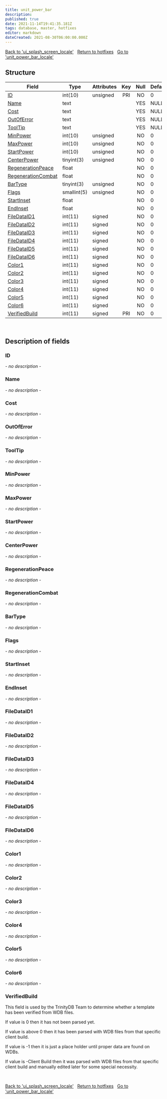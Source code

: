 ```yaml
---
title: unit_power_bar
description: 
published: true
date: 2021-11-14T19:41:35.181Z
tags: database, master, hotfixes
editor: markdown
dateCreated: 2021-08-30T06:00:00.000Z
---
```


<a href="https://trinitycore.info/de/database/master/hotfixes/ui_splash_screen_locale" class="mt-5 v-btn v-btn--depressed v-btn--flat v-btn--outlined theme--light v-size--default darkblue--text text--lighten-3"><span class="v-btn__content"><i aria-hidden="true" class="v-icon notranslate v-icon--left mdi mdi-arrow-left theme--light"></i><span>Back to 'ui_splash_screen_locale'</span></span></a>&nbsp;&nbsp;&nbsp;<a href="https://trinitycore.info/de/database/master/hotfixes/home" class="mt-5 v-btn v-btn--depressed v-btn--flat v-btn--outlined theme--light v-size--default darkblue--text text--lighten-3"><span class="v-btn__content"><i aria-hidden="true" class="v-icon notranslate v-icon--left mdi mdi-home-outline theme--light"></i><span>Return to hotfixes</span></span></a>&nbsp;&nbsp;&nbsp;<a href="https://trinitycore.info/de/database/master/hotfixes/unit_power_bar_locale" class="mt-5 v-btn v-btn--depressed v-btn--flat v-btn--outlined theme--light v-size--default darkblue--text text--lighten-3"><span class="v-btn__content"><span>Go to 'unit_power_bar_locale'</span><i aria-hidden="true" class="v-icon notranslate v-icon--right mdi mdi-arrow-right theme--light"></i></span></a>

## Structure

| Field | Type | Attributes | Key | Null | Default | Extra | Comment |
| --- | --- | --- | :---: | :---: | --- | --- | --- |
| [ID](#id) | int(10) | unsigned | PRI | NO | 0 |  |  |
| [Name](#name) | text |  |  | YES | NULL |  |  |
| [Cost](#cost) | text |  |  | YES | NULL |  |  |
| [OutOfError](#outoferror) | text |  |  | YES | NULL |  |  |
| [ToolTip](#tooltip) | text |  |  | YES | NULL |  |  |
| [MinPower](#minpower) | int(10) | unsigned |  | NO | 0 |  |  |
| [MaxPower](#maxpower) | int(10) | unsigned |  | NO | 0 |  |  |
| [StartPower](#startpower) | int(10) | unsigned |  | NO | 0 |  |  |
| [CenterPower](#centerpower) | tinyint(3) | unsigned |  | NO | 0 |  |  |
| [RegenerationPeace](#regenerationpeace) | float |  |  | NO | 0 |  |  |
| [RegenerationCombat](#regenerationcombat) | float |  |  | NO | 0 |  |  |
| [BarType](#bartype) | tinyint(3) | unsigned |  | NO | 0 |  |  |
| [Flags](#flags) | smallint(5) | unsigned |  | NO | 0 |  |  |
| [StartInset](#startinset) | float |  |  | NO | 0 |  |  |
| [EndInset](#endinset) | float |  |  | NO | 0 |  |  |
| [FileDataID1](#filedataid1) | int(11) | signed |  | NO | 0 |  |  |
| [FileDataID2](#filedataid2) | int(11) | signed |  | NO | 0 |  |  |
| [FileDataID3](#filedataid3) | int(11) | signed |  | NO | 0 |  |  |
| [FileDataID4](#filedataid4) | int(11) | signed |  | NO | 0 |  |  |
| [FileDataID5](#filedataid5) | int(11) | signed |  | NO | 0 |  |  |
| [FileDataID6](#filedataid6) | int(11) | signed |  | NO | 0 |  |  |
| [Color1](#color1) | int(11) | signed |  | NO | 0 |  |  |
| [Color2](#color2) | int(11) | signed |  | NO | 0 |  |  |
| [Color3](#color3) | int(11) | signed |  | NO | 0 |  |  |
| [Color4](#color4) | int(11) | signed |  | NO | 0 |  |  |
| [Color5](#color5) | int(11) | signed |  | NO | 0 |  |  |
| [Color6](#color6) | int(11) | signed |  | NO | 0 |  |  |
| [VerifiedBuild](#verifiedbuild) | int(11) | signed | PRI | NO | 0 |  |  |
&nbsp;
## Description of fields

### ID
*- no description -*
&nbsp;

### Name
*- no description -*
&nbsp;

### Cost
*- no description -*
&nbsp;

### OutOfError
*- no description -*
&nbsp;

### ToolTip
*- no description -*
&nbsp;

### MinPower
*- no description -*
&nbsp;

### MaxPower
*- no description -*
&nbsp;

### StartPower
*- no description -*
&nbsp;

### CenterPower
*- no description -*
&nbsp;

### RegenerationPeace
*- no description -*
&nbsp;

### RegenerationCombat
*- no description -*
&nbsp;

### BarType
*- no description -*
&nbsp;

### Flags
*- no description -*
&nbsp;

### StartInset
*- no description -*
&nbsp;

### EndInset
*- no description -*
&nbsp;

### FileDataID1
*- no description -*
&nbsp;

### FileDataID2
*- no description -*
&nbsp;

### FileDataID3
*- no description -*
&nbsp;

### FileDataID4
*- no description -*
&nbsp;

### FileDataID5
*- no description -*
&nbsp;

### FileDataID6
*- no description -*
&nbsp;

### Color1
*- no description -*
&nbsp;

### Color2
*- no description -*
&nbsp;

### Color3
*- no description -*
&nbsp;

### Color4
*- no description -*
&nbsp;

### Color5
*- no description -*
&nbsp;

### Color6
*- no description -*
&nbsp;

### VerifiedBuild
This field is used by the TrinityDB Team to determine whether a template has been verified from WDB files.

If value is 0 then it has not been parsed yet.

If value is above 0 then it has been parsed with WDB files from that specific client build.

If value is -1 then it is just a place holder until proper data are found on WDBs.

If value is -Client Build then it was parsed with WDB files from that specific client build and manually edited later for some special necessity.

&nbsp;

<a href="https://trinitycore.info/de/database/master/hotfixes/ui_splash_screen_locale" class="mt-5 v-btn v-btn--depressed v-btn--flat v-btn--outlined theme--light v-size--default darkblue--text text--lighten-3"><span class="v-btn__content"><i aria-hidden="true" class="v-icon notranslate v-icon--left mdi mdi-arrow-left theme--light"></i><span>Back to 'ui_splash_screen_locale'</span></span></a>&nbsp;&nbsp;&nbsp;<a href="https://trinitycore.info/de/database/master/hotfixes/home" class="mt-5 v-btn v-btn--depressed v-btn--flat v-btn--outlined theme--light v-size--default darkblue--text text--lighten-3"><span class="v-btn__content"><i aria-hidden="true" class="v-icon notranslate v-icon--left mdi mdi-home-outline theme--light"></i><span>Return to hotfixes</span></span></a>&nbsp;&nbsp;&nbsp;<a href="https://trinitycore.info/de/database/master/hotfixes/unit_power_bar_locale" class="mt-5 v-btn v-btn--depressed v-btn--flat v-btn--outlined theme--light v-size--default darkblue--text text--lighten-3"><span class="v-btn__content"><span>Go to 'unit_power_bar_locale'</span><i aria-hidden="true" class="v-icon notranslate v-icon--right mdi mdi-arrow-right theme--light"></i></span></a>

